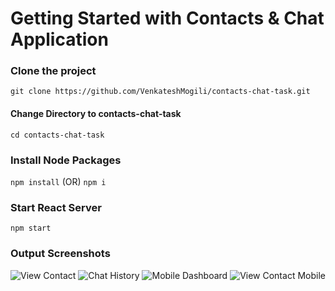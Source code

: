 # Getting Started with Contacts & Chat Application

### Clone the project
```git clone https://github.com/VenkateshMogili/contacts-chat-task.git```

#### Change Directory to contacts-chat-task
```cd contacts-chat-task```

### Install Node Packages
```npm install``` (OR) ```npm i```

### Start React Server
```npm start```

### Output Screenshots

![View Contact](../master/public/output/view-contact.png)
![Chat History](../master/public/output/chat2.png)
![Mobile Dashboard](../master/public/output/dashboard-mobile.png)
![View Contact Mobile](../master/public/output/viewcontact-mobile.png)
